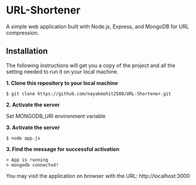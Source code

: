 # URL-Shortener

A simple web application built with Node.js, Express, and MongoDB for URL compression.

## Installation
The following instructions will get you a copy of the project and all the setting needed to run it on your local machine.

**1. Clone this repository to your local machine**

```
$ git clone https://github.com/nayakmohit2580/URL-Shortener.git
```
**2. Activate the server**

Set MONGODB_URI environment variable

**3. Activate the server**

```
$ node app.js
```

**3. Find the message for successful activation**

```
> App is running
> mongodb connected!
```
You may visit the application on browser with the URL: http://localhost:3000